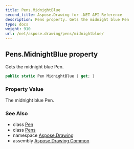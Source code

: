 ```yaml
---
title: Pens.MidnightBlue
second_title: Aspose.Drawing for .NET API Reference
description: Pens property. Gets the midnight blue Pen
type: docs
weight: 910
url: /net/aspose.drawing/pens/midnightblue/
---
```

## Pens.MidnightBlue property

Gets the midnight blue Pen.

```csharp
public static Pen MidnightBlue { get; }
```

### Property Value

The midnight blue Pen.

### See Also

* class [Pen](../../pen/)
* class [Pens](../)
* namespace [Aspose.Drawing](../../pens/)
* assembly [Aspose.Drawing.Common](../../../)


